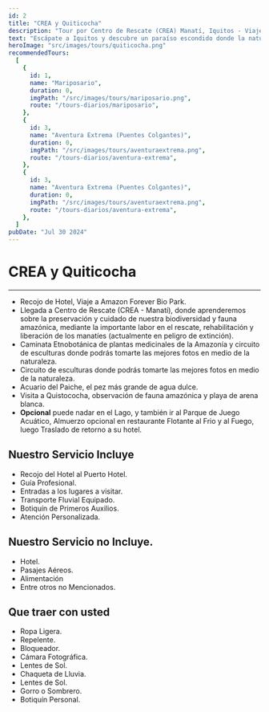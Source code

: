 ```yaml
---
id: 2
title: "CREA y Quiticocha"
description: "Tour por Centro de Rescate (CREA) Manatí, Iquitos - Viaje por Forever Bio Park"
text: "Escápate a Iquitos y descubre un paraíso escondido donde la naturaleza, la comodidad y la aventura se encuentran."
heroImage: "src/images/tours/quiticocha.png"
recommendedTours:
  [
    {
      id: 1,
      name: "Mariposario",
      duration: 0,
      imgPath: "/src/images/tours/mariposario.png",
      route: "/tours-diarios/mariposario",
    },
    {
      id: 3,
      name: "Aventura Extrema (Puentes Colgantes)",
      duration: 0,
      imgPath: "/src/images/tours/aventuraextrema.png",
      route: "/tours-diarios/aventura-extrema",
    },
    {
      id: 3,
      name: "Aventura Extrema (Puentes Colgantes)",
      duration: 0,
      imgPath: "/src/images/tours/aventuraextrema.png",
      route: "/tours-diarios/aventura-extrema",
    },
  ]
pubDate: "Jul 30 2024"
---
```


# CREA y Quiticocha

---

- Recojo de Hotel, Viaje a Amazon Forever Bio Park.
- Llegada a Centro de Rescate (CREA - Manatí), donde aprenderemos sobre la preservación y cuidado de nuestra biodiversidad y fauna amazónica, mediante la importante labor en el rescate, rehabilitación y liberación de los manatíes (actualmente en peligro de extinción).
- Caminata Etnobotánica de plantas medicinales de la Amazonía y circuito de esculturas donde podrás tomarte las mejores fotos en medio de la naturaleza.
- Circuito de esculturas donde podrás tomarte las mejores fotos en medio de la naturaleza.
- Acuario del Paiche, el pez más grande de agua dulce.
- Visita a Quistococha, observación de fauna amazónica y playa de arena blanca.
- **Opcional** puede nadar en el Lago, y también ir al Parque de Juego Acuático, Almuerzo opcional en restaurante Flotante al Frio y al Fuego, luego Traslado de retorno a su hotel.

## Nuestro Servicio Incluye

- Recojo del Hotel al Puerto Hotel.
- Guía Profesional.
- Entradas a los lugares a visitar.
- Transporte Fluvial Equipado.
- Botiquín de Primeros Auxilios.
- Atención Personalizada.

## Nuestro Servicio no Incluye.

- Hotel.
- Pasajes Aéreos.
- Alimentación
- Entre otros no Mencionados.

## Que traer con usted

- Ropa Ligera.
- Repelente.
- Bloqueador.
- Cámara Fotográfica.
- Lentes de Sol.
- Chaqueta de Lluvia.
- Lentes de Sol.
- Gorro o Sombrero.
- Botiquín Personal.
